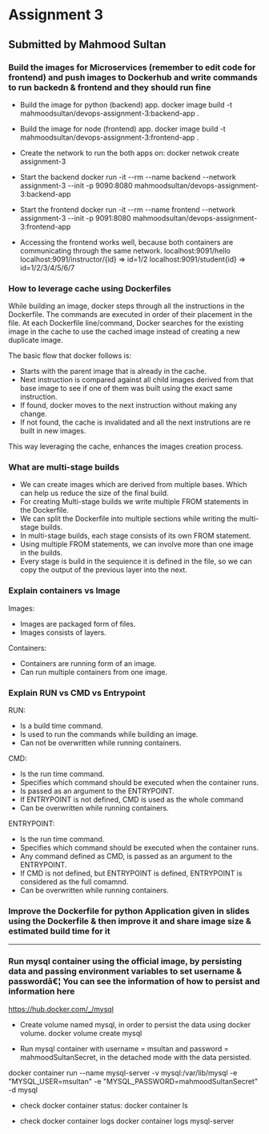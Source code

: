 # Assignment 3 #
## Submitted by Mahmood Sultan ##

### Build the images for Microservices (remember to edit code for frontend) and push images to Dockerhub and write commands to run backedn & frontend and they should run fine ###

- Build the image for python (backend) app.
docker image build -t mahmoodsultan/devops-assignment-3:backend-app .

- Build the image for node (frontend) app.
docker image build -t mahmoodsultan/devops-assignment-3:frontend-app .

- Create the network to run the both apps on:
docker netwok create assignment-3

- Start the backend
docker run -it --rm --name backend --network assignment-3 --init -p 9090:8080 mahmoodsultan/devops-assignment-3:backend-app

- Start the frontend
docker run -it --rm --name frontend  --network assignment-3 --init -p 9091:8080 mahmoodsultan/devops-assignment-3:frontend-app

- Accessing the frontend works well, because both containers are communicating through the same network.
localhost:9091/hello
localhost:9091/instructor/{id} =>  id=1/2
localhost:9091/student{id} => id=1/2/3/4/5/6/7

### How to leverage cache using Dockerfiles ###

While building an image, docker steps through all the instructions in the Dockerfile. The commands are executed in order of their placement in the file. At each Dockerfile line/command, Docker searches for the existing image in the cache to use the cached image instead of creating a new duplicate image. 

The basic flow that docker follows is:
- Starts with the parent image that is already in the cache.
- Next instruction is compared against all child images derived from that base image to see if one of them was built using the exact same instruction.
- If found, docker moves to the next instruction without making any change.
- If not found, the cache is invalidated and all the next instrutions are re built in new images.

This way leveraging the cache, enhances the images creation process.

### What are multi-stage builds ###

- We can create images which are derived from multiple bases. Which can help us reduce the size of the final build.
- For creating Multi-stage builds we write multiple FROM statements in the Dockerfile.
- We can split the Dockerfile into multiple sections while writing the multi-stage builds.
- In multi-stage builds, each stage consists of its own FROM statement.
- Using multiple FROM statements, we can involve more than one image in the builds.
- Every stage is build in the sequience it is defined in the file, so we can copy the output of the previous layer into the next.


### Explain containers vs Image ###

Images:
- Images are packaged form of files.
- Images consists of layers.

Containers:
- Containers are running form of an image.
- Can run multiple containers from one image.


### Explain RUN vs CMD vs Entrypoint ###

RUN:
- Is a build time command.
- Is used to run the commands while building an image.
- Can not be overwritten while running containers.

CMD:
- Is the run time command.
- Specifies which command should be executed when the container runs.
- Is passed as an argument to the ENTRYPOINT.
- If ENTRYPOINT is not defined, CMD is used as the whole command
- Can be overwritten while running containers.

ENTRYPOINT:
- Is the run time command.
- Specifies which command should be executed when the container runs.
- Any command defined as CMD, is passed as an argument to the ENTRYPOINT.
- If CMD is not defined, but ENTRYPOINT is defined, ENTRYPOINT is considered as the full comamnd.
- Can be overwritten while running containers.

### Improve the Dockerfile for python Application given in slides using the Dockerfile & then improve it and share image size & estimated build time for it ###

----

### Run mysql container using the official image, by persisting data and passing environment variables to set username & passwordâ€¦ You can see the information of how to persist and information here ### 

https://hub.docker.com/_/mysql

- Create volume named mysql, in order to persist the data using docker volume.
docker volume create mysql

- Run mysql container with username = msultan and password = mahmoodSultanSecret, in the detached mode with the data persisted.

docker container run --name mysql-server -v mysql:/var/lib/mysql -e "MYSQL_USER=msultan" -e "MYSQL_PASSWORD=mahmoodSultanSecret" -d mysql

- check docker container status: 
docker container ls

- check docker container logs
docker container logs mysql-server